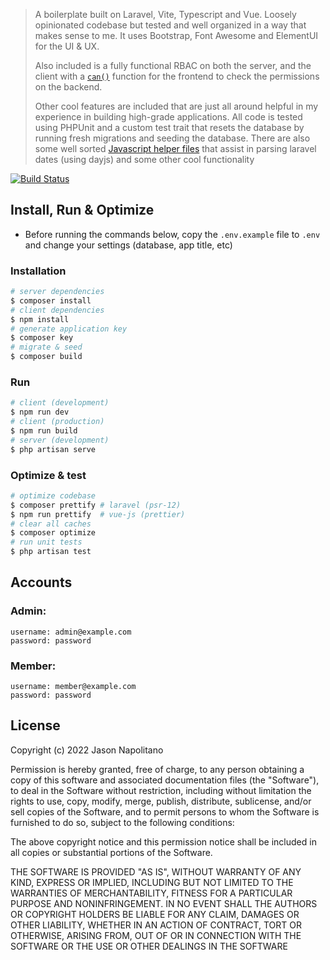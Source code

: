 > A boilerplate built on Laravel, Vite, Typescript and Vue. Loosely opinionated codebase but
> tested and well organized in a way that makes sense to me. It uses Bootstrap, Font Awesome
> and ElementUI for the UI & UX.
>
> Also included is a fully functional RBAC on both the server, and the client
> with a [`can()`](https://github.com/jason-napolitano/laravel-vite/blob/main/resources/utils/index.ts#L249) function for the frontend to check the permissions
> on the backend.
>
> Other cool features are included that are just all around helpful in my experience
> in building high-grade applications. All code is tested using PHPUnit and a custom 
> test trait that resets the database by running fresh migrations and seeding the 
> database. There are also some well sorted [Javascript helper files](https://github.com/jason-napolitano/laravel-vite/tree/main/resources/utils) that assist in parsing
> laravel dates (using dayjs) and some other cool functionality

[![Build Status](https://app.travis-ci.com/jason-napolitano/laravel-vite.svg?branch=main)](https://app.travis-ci.com/jason-napolitano/laravel-vite)

## Install, Run & Optimize

- Before running the commands below, copy the `.env.example` file to `.env` and change your settings (database, app
  title, etc)

### Installation

```bash
# server dependencies
$ composer install
# client dependencies
$ npm install
# generate application key
$ composer key
# migrate & seed
$ composer build
```

### Run

```bash
# client (development)
$ npm run dev
# client (production)
$ npm run build
# server (development)
$ php artisan serve
```

### Optimize & test

```bash
# optimize codebase
$ composer prettify # laravel (psr-12)
$ npm run prettify  # vue-js (prettier)
# clear all caches
$ composer optimize
# run unit tests
$ php artisan test
```

## Accounts

### Admin:

```
username: admin@example.com
password: password 
```

### Member:

```
username: member@example.com
password: password 
```

## License

Copyright (c) 2022 Jason Napolitano

Permission is hereby granted, free of charge, to any person obtaining a copy of this software and associated
documentation files (the "Software"), to deal in the Software without restriction, including without limitation the
rights to use, copy, modify, merge, publish, distribute, sublicense, and/or sell copies of the Software, and to permit
persons to whom the Software is furnished to do so, subject to the following conditions:

The above copyright notice and this permission notice shall be included in all copies or substantial portions of the
Software.

THE SOFTWARE IS PROVIDED "AS IS", WITHOUT WARRANTY OF ANY KIND, EXPRESS OR IMPLIED, INCLUDING BUT NOT LIMITED TO THE
WARRANTIES OF MERCHANTABILITY, FITNESS FOR A PARTICULAR PURPOSE AND NONINFRINGEMENT. IN NO EVENT SHALL THE AUTHORS OR
COPYRIGHT HOLDERS BE LIABLE FOR ANY CLAIM, DAMAGES OR OTHER LIABILITY, WHETHER IN AN ACTION OF CONTRACT, TORT OR
OTHERWISE, ARISING FROM, OUT OF OR IN CONNECTION WITH THE SOFTWARE OR THE USE OR OTHER DEALINGS IN THE SOFTWARE